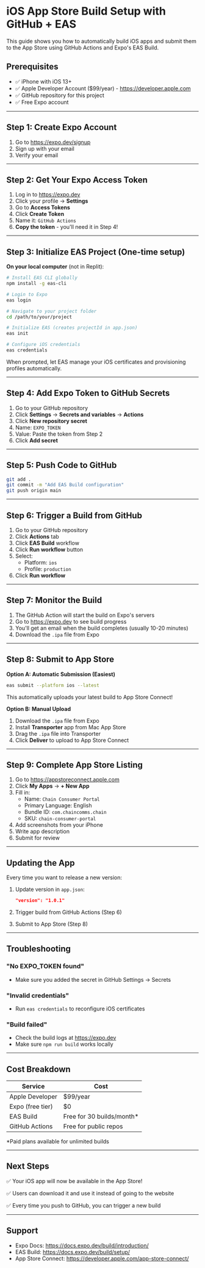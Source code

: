 # iOS App Store Build Setup with GitHub + EAS

This guide shows you how to automatically build iOS apps and submit them to the App Store using GitHub Actions and Expo's EAS Build.

## Prerequisites

- ✅ iPhone with iOS 13+
- ✅ Apple Developer Account ($99/year) - https://developer.apple.com
- ✅ GitHub repository for this project
- ✅ Free Expo account

---

## Step 1: Create Expo Account

1. Go to https://expo.dev/signup
2. Sign up with your email
3. Verify your email

---

## Step 2: Get Your Expo Access Token

1. Log in to https://expo.dev
2. Click your profile → **Settings**
3. Go to **Access Tokens**
4. Click **Create Token**
5. Name it: `GitHub Actions`
6. **Copy the token** - you'll need it in Step 4!

---

## Step 3: Initialize EAS Project (One-time setup)

**On your local computer** (not in Replit):

```bash
# Install EAS CLI globally
npm install -g eas-cli

# Login to Expo
eas login

# Navigate to your project folder
cd /path/to/your/project

# Initialize EAS (creates projectId in app.json)
eas init

# Configure iOS credentials
eas credentials
```

When prompted, let EAS manage your iOS certificates and provisioning profiles automatically.

---

## Step 4: Add Expo Token to GitHub Secrets

1. Go to your GitHub repository
2. Click **Settings** → **Secrets and variables** → **Actions**
3. Click **New repository secret**
4. Name: `EXPO_TOKEN`
5. Value: Paste the token from Step 2
6. Click **Add secret**

---

## Step 5: Push Code to GitHub

```bash
git add .
git commit -m "Add EAS Build configuration"
git push origin main
```

---

## Step 6: Trigger a Build from GitHub

1. Go to your GitHub repository
2. Click **Actions** tab
3. Click **EAS Build** workflow
4. Click **Run workflow** button
5. Select:
   - Platform: `ios`
   - Profile: `production`
6. Click **Run workflow**

---

## Step 7: Monitor the Build

1. The GitHub Action will start the build on Expo's servers
2. Go to https://expo.dev to see build progress
3. You'll get an email when the build completes (usually 10-20 minutes)
4. Download the `.ipa` file from Expo

---

## Step 8: Submit to App Store

**Option A: Automatic Submission (Easiest)**

```bash
eas submit --platform ios --latest
```

This automatically uploads your latest build to App Store Connect!

**Option B: Manual Upload**

1. Download the `.ipa` file from Expo
2. Install **Transporter** app from Mac App Store
3. Drag the `.ipa` file into Transporter
4. Click **Deliver** to upload to App Store Connect

---

## Step 9: Complete App Store Listing

1. Go to https://appstoreconnect.apple.com
2. Click **My Apps** → **+ New App**
3. Fill in:
   - Name: `Chain Consumer Portal`
   - Primary Language: English
   - Bundle ID: `com.chaincomms.chain`
   - SKU: `chain-consumer-portal`
4. Add screenshots from your iPhone
5. Write app description
6. Submit for review

---

## Updating the App

Every time you want to release a new version:

1. Update version in `app.json`:
   ```json
   "version": "1.0.1"
   ```

2. Trigger build from GitHub Actions (Step 6)

3. Submit to App Store (Step 8)

---

## Troubleshooting

### "No EXPO_TOKEN found"
- Make sure you added the secret in GitHub Settings → Secrets

### "Invalid credentials"
- Run `eas credentials` to reconfigure iOS certificates

### "Build failed"
- Check the build logs at https://expo.dev
- Make sure `npm run build` works locally

---

## Cost Breakdown

| Service | Cost |
|---------|------|
| Apple Developer | $99/year |
| Expo (free tier) | $0 |
| EAS Build | Free for 30 builds/month* |
| GitHub Actions | Free for public repos |

*Paid plans available for unlimited builds

---

## Next Steps

✅ Your iOS app will now be available in the App Store!

✅ Users can download it and use it instead of going to the website

✅ Every time you push to GitHub, you can trigger a new build

---

## Support

- Expo Docs: https://docs.expo.dev/build/introduction/
- EAS Build: https://docs.expo.dev/build/setup/
- App Store Connect: https://developer.apple.com/app-store-connect/
